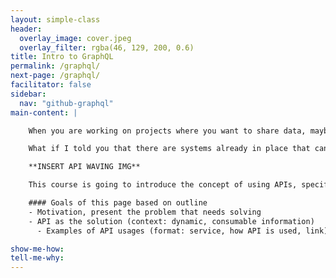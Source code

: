 ```yaml
---
layout: simple-class
header:
  overlay_image: cover.jpeg
  overlay_filter: rgba(46, 129, 200, 0.6)
title: Intro to GraphQL
permalink: /graphql/
next-page: /graphql/
facilitator: false
sidebar:
  nav: "github-graphql"
main-content: |

    When you are working on projects where you want to share data, maybe the number of commits you made over a period of time, your favorite team's record, or information regarding weather patterns in your area it is very common to hardcode that information on your website. The only problem with this solution is that you are going to need to update that data on a schedule, which could be yearly, monthly, weekly, or even daily!

    What if I told you that there are systems already in place that can enable you to gather the precise data you want and display it, **and** it will automatically update? Allow us to introduce you to APIs.

    **INSERT API WAVING IMG**

    This course is going to introduce the concept of using APIs, specifically GraphQL, to gather data and display it on a webpage.

    #### Goals of this page based on outline
    - Motivation, present the problem that needs solving
    - API as the solution (context: dynamic, consumable information)
      - Examples of API usages (format: service, how API is used, link)

show-me-how:
tell-me-why:
---
```


